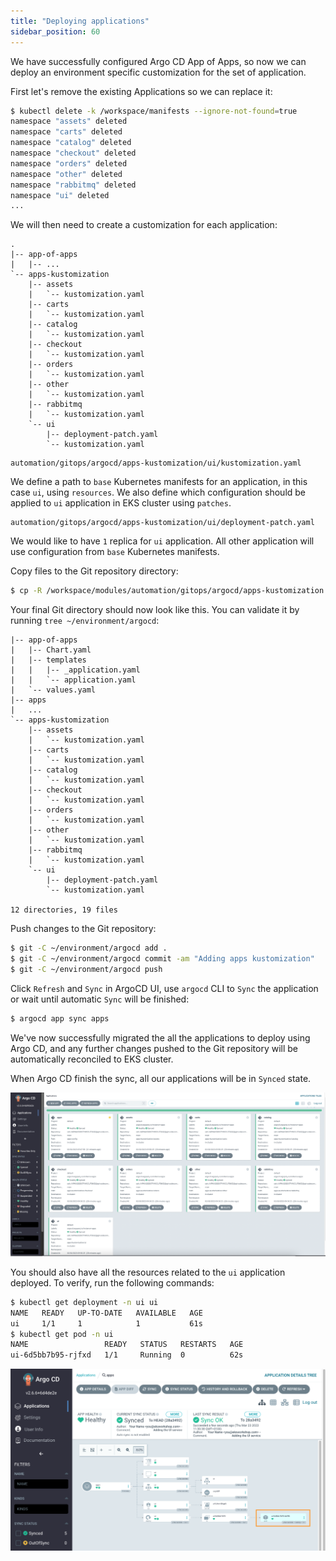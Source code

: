 ```yaml
---
title: "Deploying applications"
sidebar_position: 60
---
```


We have successfully configured Argo CD App of Apps, so now we can deploy an environment specific customization for the set of application.

First let's remove the existing Applications so we can replace it:

```bash
$ kubectl delete -k /workspace/manifests --ignore-not-found=true
namespace "assets" deleted
namespace "carts" deleted
namespace "catalog" deleted
namespace "checkout" deleted
namespace "orders" deleted
namespace "other" deleted
namespace "rabbitmq" deleted
namespace "ui" deleted
...
```

We will then need to create a customization for each application:

```
.
|-- app-of-apps
|   |-- ...
`-- apps-kustomization
    |-- assets
    |   `-- kustomization.yaml
    |-- carts
    |   `-- kustomization.yaml
    |-- catalog
    |   `-- kustomization.yaml
    |-- checkout
    |   `-- kustomization.yaml
    |-- orders
    |   `-- kustomization.yaml
    |-- other
    |   `-- kustomization.yaml
    |-- rabbitmq
    |   `-- kustomization.yaml
    `-- ui
        |-- deployment-patch.yaml
        `-- kustomization.yaml
```

```file
automation/gitops/argocd/apps-kustomization/ui/kustomization.yaml
```

We define a path to `base` Kubernetes manifests for an application, in this case `ui`, using `resources`. We also define which configuration should be applied to `ui` application in EKS cluster using `patches`.

```file
automation/gitops/argocd/apps-kustomization/ui/deployment-patch.yaml
```

We would like to have `1` replica for `ui` application. All other application will use configuration from `base` Kubernetes manifests.

Copy files to the Git repository directory:

```bash
$ cp -R /workspace/modules/automation/gitops/argocd/apps-kustomization ~/environment/argocd/
```

Your final Git directory should now look like this. You can validate it by running `tree ~/environment/argocd`:

```
|-- app-of-apps
|   |-- Chart.yaml
|   |-- templates
|   |   |-- _application.yaml
|   |   `-- application.yaml
|   `-- values.yaml
|-- apps
|   ...
`-- apps-kustomization
    |-- assets
    |   `-- kustomization.yaml
    |-- carts
    |   `-- kustomization.yaml
    |-- catalog
    |   `-- kustomization.yaml
    |-- checkout
    |   `-- kustomization.yaml
    |-- orders
    |   `-- kustomization.yaml
    |-- other
    |   `-- kustomization.yaml
    |-- rabbitmq
    |   `-- kustomization.yaml
    `-- ui
        |-- deployment-patch.yaml
        `-- kustomization.yaml

12 directories, 19 files
```

Push changes to the Git repository:

```bash
$ git -C ~/environment/argocd add .
$ git -C ~/environment/argocd commit -am "Adding apps kustomization"
$ git -C ~/environment/argocd push
```

Click `Refresh` and `Sync` in ArgoCD UI, use `argocd` CLI to `Sync` the application or wait until automatic `Sync` will be finished:

```bash
$ argocd app sync apps
```

We've now successfully migrated the all the applications to deploy using Argo CD, and any further changes pushed to the Git repository will be automatically reconciled to EKS cluster.

When Argo CD finish the sync, all our applications will be in `Synced` state.

![argocd-ui-apps.png](assets/argocd-ui-apps-synced.png)

You should also have all the resources related to the `ui` application deployed. To verify, run the following commands:

```bash hook=deploy
$ kubectl get deployment -n ui ui
NAME   READY   UP-TO-DATE   AVAILABLE   AGE
ui     1/1     1            1           61s
$ kubectl get pod -n ui
NAME                 READY   STATUS   RESTARTS   AGE
ui-6d5bb7b95-rjfxd   1/1     Running  0          62s
```

![argocd-deploy-application](../assets/argocd-deploy-application.png)
